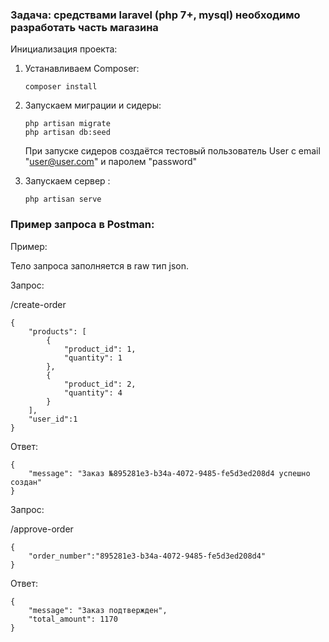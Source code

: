 
### Задача: средствами laravel (php 7+, mysql) необходимо разработать часть магазина

Инициализация проекта:
1. Устанавливаем Composer:

    ```
    composer install
    ```
2. Запускаем миграции и сидеры:
   ```
   php artisan migrate
   php artisan db:seed
   ```
   При запуске сидеров создаётся тестовый пользователь User с email "user@user.com" и паролем "password"

3. Запускаем сервер :

    ```
    php artisan serve
    ```

### Пример запроса в Postman:
Пример:

Тело запроса заполняется в raw тип json.

Запрос:

/create-order

    {
        "products": [
            {
                "product_id": 1,
                "quantity": 1
            },
            {
                "product_id": 2,
                "quantity": 4
            }
        ],
        "user_id":1
    }
Ответ:

    {
        "message": "Заказ №895281e3-b34a-4072-9485-fe5d3ed208d4 успешно создан"
    }



Запрос:

/approve-order

    {
        "order_number":"895281e3-b34a-4072-9485-fe5d3ed208d4"
    }
Ответ:

    {
        "message": "Заказ подтвержден",
        "total_amount": 1170
    }
